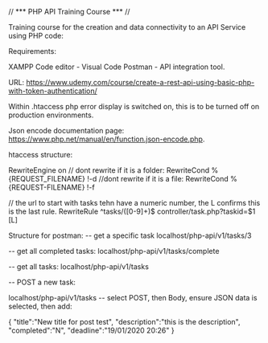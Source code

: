 // *** PHP API Training Course *** //

Training course for the creation and data connectivity to an API Service using PHP code:

Requirements:

XAMPP
Code editor - Visual Code
Postman - API integration tool.

URL:
https://www.udemy.com/course/create-a-rest-api-using-basic-php-with-token-authentication/

Within .htaccess php error display is switched on, this is to be turned off on production environments.

Json encode documentation page:
https://www.php.net/manual/en/function.json-encode.php.


htaccess structure:

RewriteEngine on
// dont rewrite if it is a folder:
RewriteCond %{REQUEST_FILENAME} !-d
//dont rewrite if it is a file:
RewriteCond %{REQUEST-FILENAME} !-f

// the url to start with tasks tehn have a numeric number, the L confirms this is the last rule.
RewriteRule ^tasks/([0-9]+)$ controller/task.php?taskid=$1 [L]

Structure for postman:
-- get a specific task
localhost/php-api/v1/tasks/3

-- get all completed tasks:
localhost/php-api/v1/tasks/complete

-- get all tasks:
localhost/php-api/v1/tasks

-- POST a new task:

localhost/php-api/v1/tasks  -- select POST, then Body, ensure JSON data is selected, then add:

{
	"title":"New title for post test",
	"description":"this is the description",
    "completed":"N",
    "deadline":"19/01/2020 20:26"
}
